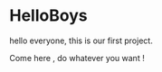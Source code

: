 HelloBoys
=========


hello everyone, this is our first project.

Come here , do whatever you want !

